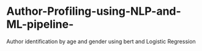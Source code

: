 # Author-Profiling-using-NLP-and-ML-pipeline-
Author identification by age and gender using bert and Logistic Regression
